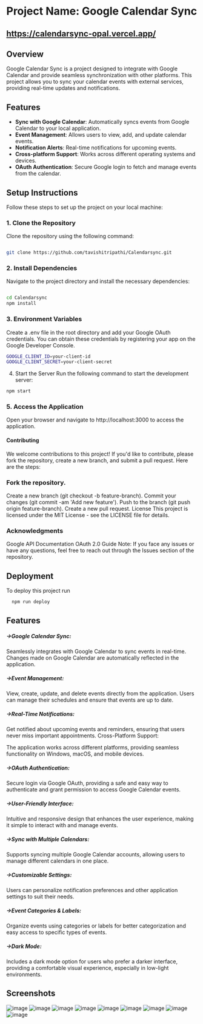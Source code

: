 # Project Name: Google Calendar Sync
## https://calendarsync-opal.vercel.app/

## Overview
Google Calendar Sync is a project designed to integrate with Google Calendar and provide seamless synchronization with other platforms. This project allows you to sync your calendar events with external services, providing real-time updates and notifications.

## Features
- **Sync with Google Calendar**: Automatically syncs events from Google Calendar to your local application.
- **Event Management**: Allows users to view, add, and update calendar events.
- **Notification Alerts**: Real-time notifications for upcoming events.
- **Cross-platform Support**: Works across different operating systems and devices.
- **OAuth Authentication**: Secure Google login to fetch and manage events from the calendar.

## Setup Instructions

Follow these steps to set up the project on your local machine:

### 1. Clone the Repository
Clone the repository using the following command:


```bash

git clone https://github.com/tavishitripathi/Calendarsync.git
```
### 2. Install Dependencies
Navigate to the project directory and install the necessary dependencies:

```bash

cd Calendarsync
npm install
```
### 3. Environment Variables
Create a .env file in the root directory and add your Google OAuth credentials. You can obtain these credentials by registering your app on the Google Developer Console.


```bash
GOOGLE_CLIENT_ID=your-client-id
GOOGLE_CLIENT_SECRET=your-client-secret
```

4. Start the Server
Run the following command to start the development server:


```bash
npm start
```

### 5. Access the Application
Open your browser and navigate to http://localhost:3000 to access the application.

#### Contributing

We welcome contributions to this project! If you'd like to contribute, please fork the repository, create a new branch, and submit a pull request. Here are the steps:

### Fork the repository.
Create a new branch (git checkout -b feature-branch).
Commit your changes (git commit -am 'Add new feature').
Push to the branch (git push origin feature-branch).
Create a new pull request.
License
This project is licensed under the MIT License - see the LICENSE file for details.

### Acknowledgments
Google API Documentation
OAuth 2.0 Guide
Note: If you face any issues or have any questions, feel free to reach out through the Issues section of the repository.
## Deployment

To deploy this project run

```bash
  npm run deploy
```

## Features

##### ->Google Calendar Sync:

Seamlessly integrates with Google Calendar to sync events in real-time. Changes made on Google Calendar are automatically reflected in the application.

##### ->Event Management:

View, create, update, and delete events directly from the application. Users can manage their schedules and ensure that events are up to date.

##### ->Real-Time Notifications:

Get notified about upcoming events and reminders, ensuring that users never miss important appointments.
Cross-Platform Support:

The application works across different platforms, providing seamless functionality on Windows, macOS, and mobile devices.

##### ->OAuth Authentication:

Secure login via Google OAuth, providing a safe and easy way to authenticate and grant permission to access Google Calendar events.

##### ->User-Friendly Interface:

Intuitive and responsive design that enhances the user experience, making it simple to interact with and manage events.

##### ->Sync with Multiple Calendars:

Supports syncing multiple Google Calendar accounts, allowing users to manage different calendars in one place.

##### ->Customizable Settings:

Users can personalize notification preferences and other application settings to suit their needs.

##### ->Event Categories & Labels:

Organize events using categories or labels for better categorization and easy access to specific types of events.

##### ->Dark Mode:

Includes a dark mode option for users who prefer a darker interface, providing a comfortable visual experience, especially in low-light environments.
## Screenshots

![image](https://github.com/user-attachments/assets/63ba930e-45ea-47fb-a4ad-534caaa61248)
![image](https://github.com/user-attachments/assets/e1ea5f31-2b25-421d-ba84-558f1e191911)
![image](https://github.com/user-attachments/assets/bb3913e6-8b02-484c-b96f-78d65ba23156)
![image](https://github.com/user-attachments/assets/4601db03-8f2c-446a-8cbe-c9bc6c476832)
![image](https://github.com/user-attachments/assets/165003dd-08c3-4aa6-bc50-6e8024cfeabd)
![image](https://github.com/user-attachments/assets/5be98fb0-4ce1-4eab-adbc-e2df75d2b618)
![image](https://github.com/user-attachments/assets/03d7a18d-afd8-4d17-8d43-f3cdfd525727)
![image](https://github.com/user-attachments/assets/bf8a8e48-1d51-4e2e-87aa-5f018fd47ab7)
![image](https://github.com/user-attachments/assets/603e330a-6f55-4e2a-9345-2a4b7b4a64d2)

